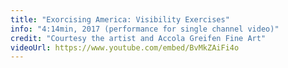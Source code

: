 ```yaml
---
title: "Exorcising America: Visibility Exercises"
info: "4:14min, 2017 (performance for single channel video)"
credit: "Courtesy the artist and Accola Greifen Fine Art"
videoUrl: https://www.youtube.com/embed/BvMkZAiFi4o
---
```

